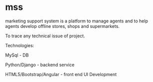 # mss
marketing support system is a platform to manage agents and to help agents develop offline stores, shops and supermarkets.

To trace any technical issue of project.

Technologies:

MySql - DB

Python/Django - backend service

HTML5/Bootstrap/Angular - front end UI Development
